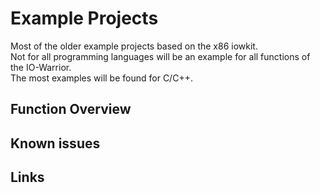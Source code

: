 # Example Projects
Most of the older example projects based on the x86 iowkit.  
Not for all programming languages will be an example for all functions of the IO-Warrior.  
The most examples will be found for C/C++.  

## Function Overview

## Known issues


## Links